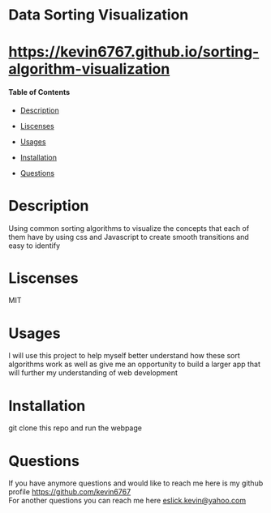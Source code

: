 # Data Sorting Visualization

# <https://kevin6767.github.io/sorting-algorithm-visualization>

#### Table of Contents

- [Description](https://github.com/kevin6767/sorting-algorithm-visualization#description)

- [Liscenses](https://github.com/kevin6767/sorting-algorithm-visualization#liscenses)

- [Usages](https://github.com/kevin6767/sorting-algorithm-visualization#usages)

- [Installation](https://github.com/kevin6767/sorting-algorithm-visualization#installation)

- [Questions](https://github.com/kevin6767/sorting-algorithm-visualization#questions)

# Description

Using common sorting algorithms to visualize the concepts that each of them have by using css and Javascript to create smooth transitions and easy to identify

# Liscenses

MIT

# Usages

I will use this project to help myself better understand how these sort algorithms work as well as give me an opportunity to build a larger app that will further my understanding of web development

# Installation

git clone this repo and run the webpage

# Questions

If you have anymore questions and would like to reach me here is my github profile <https://github.com/kevin6767>
<br>
For another questions you can reach me here <eslick.kevin@yahoo.com>
